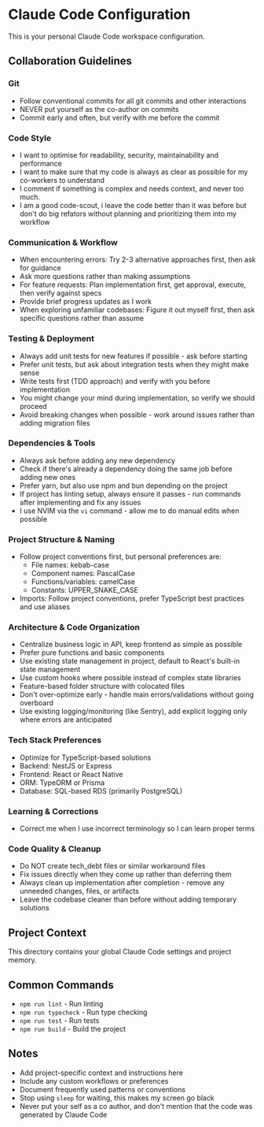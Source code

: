 # Claude Code Configuration

This is your personal Claude Code workspace configuration.

## Collaboration Guidelines

### Git
- Follow conventional commits for all git commits and other interactions
- NEVER put yourself as the co-author on commits
- Commit early and often, but verify with me before the commit

### Code Style
- I want to optimise for readability, security, maintainability and performance
- I want to make sure that my code is always as clear as possible for my co-workers to understand
- I comment if something is complex and needs context, and never too much.
- I am a good code-scout, i leave the code better than it was before but don't do big refators without planning and prioritizing them into my workflow

### Communication & Workflow
- When encountering errors: Try 2-3 alternative approaches first, then ask for guidance
- Ask more questions rather than making assumptions
- For feature requests: Plan implementation first, get approval, execute, then verify against specs
- Provide brief progress updates as I work
- When exploring unfamiliar codebases: Figure it out myself first, then ask specific questions rather than assume

### Testing & Deployment
- Always add unit tests for new features if possible - ask before starting
- Prefer unit tests, but ask about integration tests when they might make sense
- Write tests first (TDD approach) and verify with you before implementation
- You might change your mind during implementation, so verify we should proceed
- Avoid breaking changes when possible - work around issues rather than adding migration files

### Dependencies & Tools
- Always ask before adding any new dependency
- Check if there's already a dependency doing the same job before adding new ones
- Prefer yarn, but also use npm and bun depending on the project
- If project has linting setup, always ensure it passes - run commands after implementing and fix any issues
- I use NVIM via the `vi` command - allow me to do manual edits when possible

### Project Structure & Naming
- Follow project conventions first, but personal preferences are:
  - File names: kebab-case
  - Component names: PascalCase
  - Functions/variables: camelCase
  - Constants: UPPER_SNAKE_CASE
- Imports: Follow project conventions, prefer TypeScript best practices and use aliases

### Architecture & Code Organization
- Centralize business logic in API, keep frontend as simple as possible
- Prefer pure functions and basic components
- Use existing state management in project, default to React's built-in state management
- Use custom hooks where possible instead of complex state libraries
- Feature-based folder structure with colocated files
- Don't over-optimize early - handle main errors/validations without going overboard
- Use existing logging/monitoring (like Sentry), add explicit logging only where errors are anticipated

### Tech Stack Preferences
- Optimize for TypeScript-based solutions
- Backend: NestJS or Express
- Frontend: React or React Native
- ORM: TypeORM or Prisma
- Database: SQL-based RDS (primarily PostgreSQL)

### Learning & Corrections
- Correct me when I use incorrect terminology so I can learn proper terms

### Code Quality & Cleanup
- Do NOT create tech_debt files or similar workaround files
- Fix issues directly when they come up rather than deferring them
- Always clean up implementation after completion - remove any unneeded changes, files, or artifacts
- Leave the codebase cleaner than before without adding temporary solutions

## Project Context
This directory contains your global Claude Code settings and project memory.

## Common Commands
- `npm run lint` - Run linting
- `npm run typecheck` - Run type checking
- `npm run test` - Run tests
- `npm run build` - Build the project

## Notes
- Add project-specific context and instructions here
- Include any custom workflows or preferences
- Document frequently used patterns or conventions
- Stop using `sleep` for waiting, this makes my screen go black
- Never put your self as a co author, and don't mention that the code was generated by Claude Code
